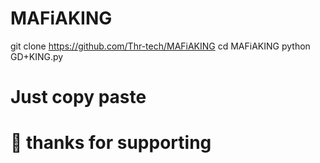# MAFiAKING
git clone https://github.com/Thr-tech/MAFiAKING
cd MAFiAKING
python GD+KING.py

# Just copy paste 
# 🔰 thanks for supporting 

